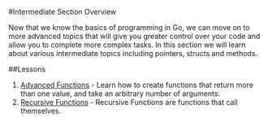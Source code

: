 #Intermediate Section Overview

Now that we know the basics of programming in Go, we can move on to more advanced topics that will give you greater control over your code and allow you to complete more complex tasks. In this section we will learn about various intermediate topics including pointers, structs and methods.

##Lessons

1. [Advanced Functions](adv-func/adv-func.md) - Learn how to create functions that return more than one value, and take an arbitrary number of arguments.
1. [Recursive Functions](recursive-functions/recursive-functions.md) - Recursive Functions are functions that call themselves.
